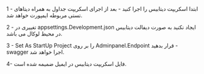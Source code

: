 ﻿1 - ابتدا اسکریپت دیتابیس را اجرا کنید - بعد از اجرای اسکریپت جداول به همراه دیتاهای تستی مربوطه ایمپورت خواهد  شد.

2 - تغییری در appsettings.Development.json ایجاد نکنید به صورت دیفالت دیتابیس در محیط لوکال می باشد.

3 - Set As StartUp Project را بر روی Adminpanel.Endpoint قرار بدهید - swagger اجرا خواهد شد.

4- فایل اسکریپت دیتابیس در ایمیل ضمیمه شده است.

